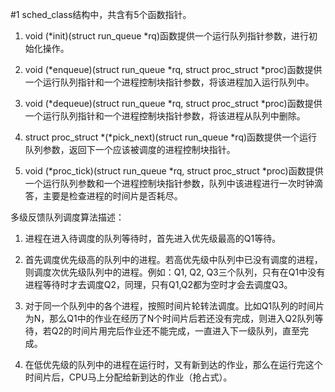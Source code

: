 #1
sched_class结构中，共含有5个函数指针。

1. void (*init)(struct run_queue *rq)函数提供一个运行队列指针参数，进行初始化操作。

2. void (*enqueue)(struct run_queue *rq, struct proc_struct *proc)函数提供一个运行队列指针和一个进程控制块指针参数，将该进程加入运行队列中。

3. void (*dequeue)(struct run_queue *rq, struct proc_struct *proc)函数提供一个运行队列指针和一个进程控制块指针参数，将该进程从队列中删除。

4. struct proc_struct \*(\*pick_next)(struct run_queue *rq)函数提供一个运行队列参数，返回下一个应该被调度的进程控制块指针。

5. void (*proc_tick)(struct run_queue *rq, struct proc_struct *proc)函数提供一个运行队列参数和一个进程控制块指针参数，队列中该进程进行一次时钟滴答，主要是检查进程的时间片是否耗尽。


多级反馈队列调度算法描述：

1. 进程在进入待调度的队列等待时，首先进入优先级最高的Q1等待。

2. 首先调度优先级高的队列中的进程。若高优先级中队列中已没有调度的进程，则调度次优先级队列中的进程。例如：Q1, Q2, Q3三个队列，只有在Q1中没有进程等待时才去调度Q2，同理，只有Q1,Q2都为空时才会去调度Q3。

3. 对于同一个队列中的各个进程，按照时间片轮转法调度。比如Q1队列的时间片为N，那么Q1中的作业在经历了N个时间片后若还没有完成，则进入Q2队列等待，若Q2的时间片用完后作业还不能完成，一直进入下一级队列，直至完成。

4. 在低优先级的队列中的进程在运行时，又有新到达的作业，那么在运行完这个时间片后，CPU马上分配给新到达的作业（抢占式）。


